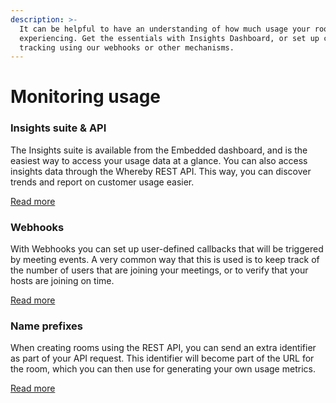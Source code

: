 ```yaml
---
description: >-
  It can be helpful to have an understanding of how much usage your rooms are
  experiencing. Get the essentials with Insights Dashboard, or set up custom
  tracking using our webhooks or other mechanisms.
---
```


# Monitoring usage

### Insights suite & API

The Insights suite is available from the Embedded dashboard, and is the easiest way to access your usage data at a glance. You can also access insights data through the Whereby REST API. This way, you can discover trends and report on customer usage easier.

[Read more](insights-suite-and-api/)

### Webhooks

With Webhooks you can set up user-defined callbacks that will be triggered by meeting events. A very common way that this is used is to keep track of the number of users that are joining your meetings, or to verify that your hosts are joining on time.

[Read more](webhooks.md)

### Name prefixes

When creating rooms using the REST API, you can send an extra identifier as part of your API request. This identifier will become part of the URL for the room, which you can then use for generating your own usage metrics.

[Read more](name-prefixes.md)
